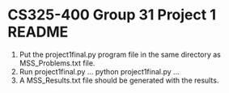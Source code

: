# CS325-400 Group 31 Project 1 README

1. Put the project1final.py program file in the same directory as MSS_Problems.txt file.
2. Run project1final.py
...
python project1final.py
...
3. A MSS_Results.txt file should be generated with the results.
